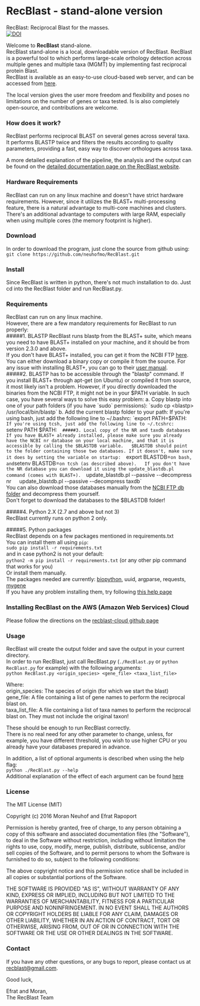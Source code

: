 # RecBlast - stand-alone version  
RecBlast: Reciprocal Blast for the masses.  
[![DOI](https://zenodo.org/badge/63588926.svg)](https://zenodo.org/badge/latestdoi/63588926)


Welcome to **RecBlast** stand-alone.  
RecBlast stand-alone is a local, downloadable version of RecBlast. RecBlast is a powerful tool to which performs large-scale orthology detection across multiple genes and multiple taxa (MGMT) by implementing fast reciprocal protein Blast.  
RecBlast is available as an easy-to-use cloud-based web server, and can be accessed from [here](http://reciprocalblast.com).  

The local version gives the user more freedom and flexibility and poses no limitations on the number of genes or taxa tested. Is is also completely open-source, and contributions are welcome.  

### How does it work?
RecBlast performs reciprocal BLAST on several genes across several taxa.  
It performs BLASTP twice and filters the results according to quality parameters, providing a fast, easy way to discover orthologues across taxa.  

A more detailed explanation of the pipeline, the analysis and the output can be found on the [detailed documentation page on the RecBlast website](http://reciprocalblast.com/explain).  

### Hardware Requirements
RecBlast can run on any linux machine and doesn't have strict hardware requirements.
However, since it utilizes the BLAST+ multi-processing feature, there is a natural advantage to multi-core machines and clusters.
There's an additional advantage to computers with large RAM, especially when using multiple cores (the memory footprint is higher).  

### Download
In order to download the program, just clone the source from github using:  
`git clone https://github.com/neuhofmo/RecBlast.git`

### Install
Since RecBlast is written in python, there's not much installation to do. Just cd into the RecBlast folder and run RecBlast.py.

### Requirements
   RecBlast can run on any linux machine.  
   However, there are a few mandatory requirements for RecBlast to run properly:  
#####1. BLASTP
RecBlast runs blastp from the BLAST+ suite, which means you need to have BLAST+ installed on your machine, and it should be from version 2.3.0 and above.   
If you don't have BLAST+ installed, you can get it from the NCBI FTP [here](ftp://ftp.ncbi.nlm.nih.gov/blast/executables/blast+/LATEST/).
You can either download a binary copy or compile it from the source.
For any issue with installing BLAST+, you can go to their [user manual](https://www.ncbi.nlm.nih.gov/books/NBK279690/).  
#####2. BLASTP has to be accessible through the "blastp" command.
If you install BLAST+ through apt-get (on Ubuntu) or compiled it from source, it most likely isn't a problem.
However, if you directly downloaded the binaries from the NCBI FTP, it might not be in your $PATH variable. 
In such case, you have several ways to solve this easy problem:  
a. Copy blastp into one of your path folders (if you have `sudo` permissions):  
`sudo cp <blastp> /usr/local/bin/blastp`  
b. Add the current blastp folder to your path:  
If you're using bash, just add the following line to ~/.bashrc:  
`export PATH=$PATH:<your blastp folder>`  
If you're using tcsh, just add the following line to ~/.tcshrc:  
`setenv PATH $PATH:<your blastp folder>`  
#####3. Local copy of the NR and taxdb databases  
If you have BLAST+ already installed, please make sure you already have the NCBI nr database on your local machine, and that it is accessible by calling the $BLASTDB variable.  
$BLASTDB should point to the folder containing those two databases. If it doesn't, make sure it does by setting the variable on startup:  
`export BLASTDB=<your blast db folder>` on bash, and `setenv BLASTDB=<your blast db folder>` on tcsh (as described above).  
If you don't have the NR database you can download it using the update_blastdb.pl command (comes with BLAST+).  
`update_blastdb.pl --passive --decompress nr`  
`update_blastdb.pl --passive --decompress taxdb`  
You can also download those databases manually from the [NCBI FTP db folder](ftp://ftp.ncbi.nlm.nih.gov/blast/db/) and decompress them yourself.  
Don't forget to download the databases to the $BLASTDB folder!  

#####4. Python 2.X (2.7 and above but not 3)  
RecBlast currently runs on python 2 only.  

#####5. Python packages  
RecBlast depends on a few packages mentioned in requirements.txt  
You can install them all using `pip`:  
`sudo pip install -r requirements.txt`  
and in case python2 is not your default:  
`python2 -m pip install -r requirements.txt` (or any other pip command that works for you)  
Or install them manually.  
The packages needed are currently: [biopython](https://github.com/biopython/biopython.github.io/), uuid, argparse, requests, [mygene](https://pypi.python.org/pypi/mygene)  
If you have any problem installing them, try following [this help page](http://stackoverflow.com/questions/26053982/error-setup-script-exited-with-error-command-x86-64-linux-gnu-gcc-failed-wit)

### Installing RecBlast on the AWS (Amazon Web Services) Cloud
Please follow the directions on the [recblast-cloud github page](https://github.com/neuhofmo/recblast-cloud)

### Usage  
RecBlast will create the output folder and save the output in your current directory.  
In order to run RecBlast, just call RecBlast.py (`./RecBlast.py` or `python RecBlast.py` for example) with the following arguments:  
`python RecBlast.py <origin_species> <gene_file> <taxa_list_file>`  

Where:  
origin_species:         The species of origin (for which we start the blast)  
gene_file:              A file containing a list of gene names to perform the reciprocal blast on.  
taxa_list_file:         A file containing a list of taxa names to perform the reciprocal blast on. They must not include the original taxon!  

These should be enough to run RecBlast correctly.   
There is no real need for any other parameter to change, unless, for example, you have different threshold, you wish to use higher CPU or you already have your databases prepared in advance.  

In addition, a list of optional arguments is described when using the help flag:  
`python ./RecBlast.py --help`  
Additional explanation of the effect of each argument can be found [here](http://reciprocalblast.com/documentation)  

### License
The MIT License (MIT)

Copyright (c) 2016 Moran Neuhof and Efrat Rapoport

Permission is hereby granted, free of charge, to any person obtaining a copy
of this software and associated documentation files (the "Software"), to deal
in the Software without restriction, including without limitation the rights
to use, copy, modify, merge, publish, distribute, sublicense, and/or sell
copies of the Software, and to permit persons to whom the Software is
furnished to do so, subject to the following conditions:

The above copyright notice and this permission notice shall be included in all
copies or substantial portions of the Software.

THE SOFTWARE IS PROVIDED "AS IS", WITHOUT WARRANTY OF ANY KIND, EXPRESS OR
IMPLIED, INCLUDING BUT NOT LIMITED TO THE WARRANTIES OF MERCHANTABILITY,
FITNESS FOR A PARTICULAR PURPOSE AND NONINFRINGEMENT. IN NO EVENT SHALL THE
AUTHORS OR COPYRIGHT HOLDERS BE LIABLE FOR ANY CLAIM, DAMAGES OR OTHER
LIABILITY, WHETHER IN AN ACTION OF CONTRACT, TORT OR OTHERWISE, ARISING FROM,
OUT OF OR IN CONNECTION WITH THE SOFTWARE OR THE USE OR OTHER DEALINGS IN THE
SOFTWARE.

### Contact

If you have any other questions, or any bugs to report, please contact us at recblast@gmail.com.  

Good luck,  

Efrat and Moran,  
The RecBlast Team  

